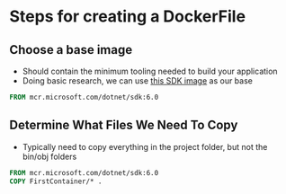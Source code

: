 # Steps for creating a DockerFile
## Choose a base image
- Should contain the minimum tooling needed to build your application
- Doing basic research, we can use [this SDK image](https://hub.docker.com/_/microsoft-dotnet-sdk/) as our base

```Dockerfile
FROM mcr.microsoft.com/dotnet/sdk:6.0
```
## Determine What Files We Need To Copy
- Typically need to copy everything in the project folder, but not the bin/obj folders
```Dockerfile
FROM mcr.microsoft.com/dotnet/sdk:6.0
COPY FirstContainer/* .
```